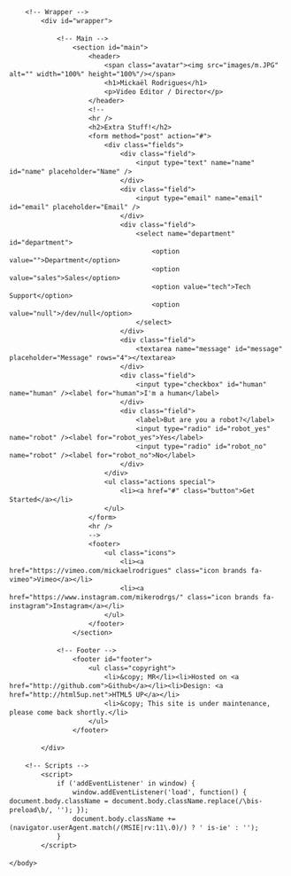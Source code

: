 <html>
	<head>
		<title>Identity by HTML5 UP</title>
		<meta charset="utf-8" />
		<meta name="viewport" content="width=device-width, initial-scale=1, user-scalable=no" />
		<link rel="stylesheet" href="assets/css/main.css" />
		<noscript><link rel="stylesheet" href="assets/css/noscript.css" /></noscript>
	</head>
	<body class="is-preload">

		<!-- Wrapper -->
			<div id="wrapper">

				<!-- Main -->
					<section id="main">
						<header>
							<span class="avatar"><img src="images/m.JPG" alt="" width="100%" height="100%"/></span>
							<h1>Mickaël Rodrigues</h1>
							<p>Video Editor / Director</p>
						</header>
						<!--
						<hr />
						<h2>Extra Stuff!</h2>
						<form method="post" action="#">
							<div class="fields">
								<div class="field">
									<input type="text" name="name" id="name" placeholder="Name" />
								</div>
								<div class="field">
									<input type="email" name="email" id="email" placeholder="Email" />
								</div>
								<div class="field">
									<select name="department" id="department">
										<option value="">Department</option>
										<option value="sales">Sales</option>
										<option value="tech">Tech Support</option>
										<option value="null">/dev/null</option>
									</select>
								</div>
								<div class="field">
									<textarea name="message" id="message" placeholder="Message" rows="4"></textarea>
								</div>
								<div class="field">
									<input type="checkbox" id="human" name="human" /><label for="human">I'm a human</label>
								</div>
								<div class="field">
									<label>But are you a robot?</label>
									<input type="radio" id="robot_yes" name="robot" /><label for="robot_yes">Yes</label>
									<input type="radio" id="robot_no" name="robot" /><label for="robot_no">No</label>
								</div>
							</div>
							<ul class="actions special">
								<li><a href="#" class="button">Get Started</a></li>
							</ul>
						</form>
						<hr />
						-->
						<footer>
							<ul class="icons">
								<li><a href="https://vimeo.com/mickaelrodrigues" class="icon brands fa-vimeo">Vimeo</a></li>
								<li><a href="https://www.instagram.com/mikerodrgs/" class="icon brands fa-instagram">Instagram</a></li>
							</ul>
						</footer>
					</section>

				<!-- Footer -->
					<footer id="footer">
						<ul class="copyright">
							<li>&copy; MR</li><li>Hosted on <a href="http://github.com">Github</a></li><li>Design: <a href="http://html5up.net">HTML5 UP</a></li>
							<li>&copy; This site is under maintenance, please come back shortly.</li>
						</ul>
					</footer>

			</div>

		<!-- Scripts -->
			<script>
				if ('addEventListener' in window) {
					window.addEventListener('load', function() { document.body.className = document.body.className.replace(/\bis-preload\b/, ''); });
					document.body.className += (navigator.userAgent.match(/(MSIE|rv:11\.0)/) ? ' is-ie' : '');
				}
			</script>

	</body>
</html>
